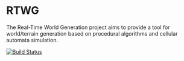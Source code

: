 # RTWG
The Real-Time World Generation project aims to provide a tool for world/terrain generation based on procedural algorithms and cellular automata simulation.

[![Build Status](https://travis-ci.org/tarTG/RTWG.svg?branch=master)](https://travis-ci.org/tarTG/RTWG)

